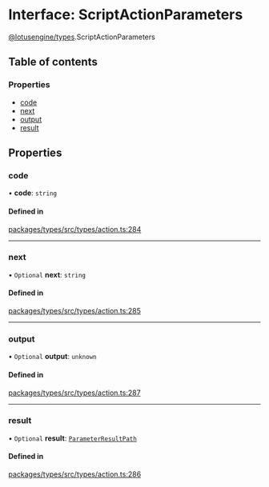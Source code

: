 # Interface: ScriptActionParameters

[@lotusengine/types](../wiki/@lotusengine.types).ScriptActionParameters

## Table of contents

### Properties

- [code](../wiki/@lotusengine.types.ScriptActionParameters#code)
- [next](../wiki/@lotusengine.types.ScriptActionParameters#next)
- [output](../wiki/@lotusengine.types.ScriptActionParameters#output)
- [result](../wiki/@lotusengine.types.ScriptActionParameters#result)

## Properties

### code

• **code**: `string`

#### Defined in

[packages/types/src/types/action.ts:284](https://github.com/lotusengine/sdk/blob/f1f5297/packages/types/src/types/action.ts#L284)

___

### next

• `Optional` **next**: `string`

#### Defined in

[packages/types/src/types/action.ts:285](https://github.com/lotusengine/sdk/blob/f1f5297/packages/types/src/types/action.ts#L285)

___

### output

• `Optional` **output**: `unknown`

#### Defined in

[packages/types/src/types/action.ts:287](https://github.com/lotusengine/sdk/blob/f1f5297/packages/types/src/types/action.ts#L287)

___

### result

• `Optional` **result**: [`ParameterResultPath`](../wiki/@lotusengine.types#parameterresultpath)

#### Defined in

[packages/types/src/types/action.ts:286](https://github.com/lotusengine/sdk/blob/f1f5297/packages/types/src/types/action.ts#L286)
